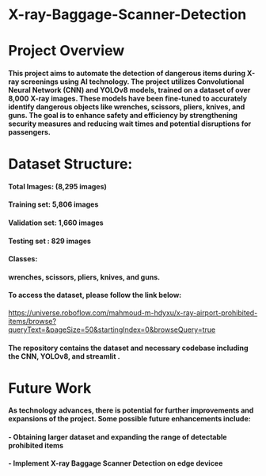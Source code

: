# X-ray-Baggage-Scanner-Detection



# Project Overview
#### This project aims to automate the detection of dangerous items during X-ray screenings using AI technology. The project utilizes Convolutional Neural Network (CNN) and YOLOv8 models, trained on a dataset of over 8,000 X-ray images. These models have been fine-tuned to accurately identify dangerous objects like wrenches, scissors, pliers, knives, and guns. The goal is to enhance safety and efficiency by strengthening security measures and reducing wait times and potential disruptions for passengers.




# Dataset Structure:
#### Total Images: (8,295 images)
#### Training set: 5,806 images
#### Validation set: 1,660 images
#### Testing set : 829 images

#### Classes:
#### wrenches, scissors, pliers, knives, and guns.

#### To access the dataset, please follow the link below:
https://universe.roboflow.com/mahmoud-m-hdyxu/x-ray-airport-prohibited-items/browse?queryText=&pageSize=50&startingIndex=0&browseQuery=true



#### The repository contains the dataset and necessary codebase including the CNN, YOLOv8, and streamlit . 



# Future Work
#### As technology advances, there is potential for further improvements and expansions of the project. Some possible future enhancements include:

#### - Obtaining larger dataset and expanding the range of detectable prohibited items
#### - Implement  X-ray Baggage Scanner Detection on edge devicee


